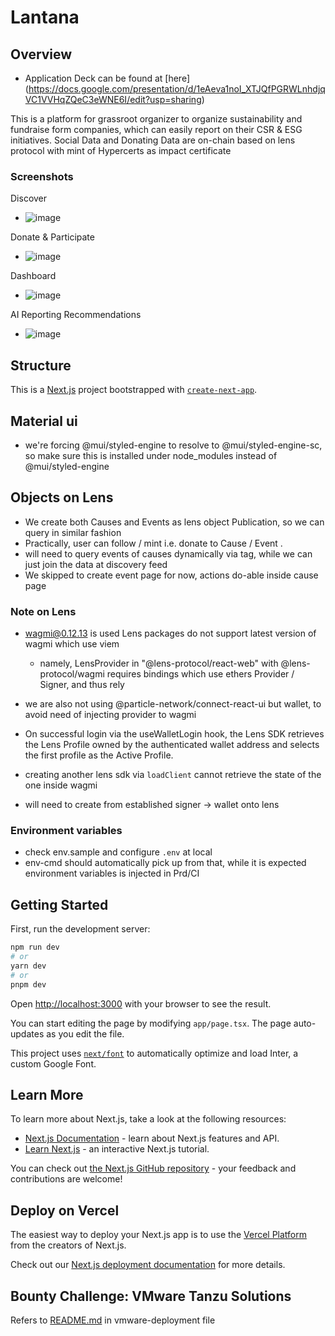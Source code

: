 # Lantana

## Overview

- Application Deck can be found at [here] (https://docs.google.com/presentation/d/1eAeva1noI_XTJQfPGRWLnhdjqVC1VVHqZQeC3eWNE6I/edit?usp=sharing)

This is a platform for grassroot organizer to organize sustainability and fundraise form companies, which can easily report on their CSR & ESG initiatives. Social Data and Donating Data are on-chain based on lens protocol with mint of Hypercerts as impact certificate

### Screenshots

Discover

- ![image](https://github.com/web3devcommunity/lantana-hacksg/assets/1883877/1d5e20bd-013a-46b8-ab3b-e7da3d0c1be2)

Donate & Participate

- ![image](https://github.com/web3devcommunity/lantana-hacksg/assets/1883877/dff2b32e-d20b-4175-a65d-d922aa546bb6)

Dashboard

- ![image](https://github.com/web3devcommunity/lantana-hacksg/assets/1883877/9148e0b4-a665-4898-ab2d-f12511253280)

AI Reporting Recommendations

- ![image](https://github.com/web3devcommunity/you-will-never-rust-alone/assets/1883877/46bea6fa-b801-4577-9cba-6c1d36ef277b)

## Structure

This is a [Next.js](https://nextjs.org/) project bootstrapped with [`create-next-app`](https://github.com/vercel/next.js/tree/canary/packages/create-next-app).

## Material ui

- we're forcing @mui/styled-engine to resolve to @mui/styled-engine-sc, so make sure this is installed under node_modules instead of @mui/styled-engine

## Objects on Lens

- We create both Causes and Events as lens object Publication, so we can query in similar fashion
- Practically, user can follow / mint i.e. donate to Cause / Event .
- will need to query events of causes dynamically via tag, while we can just join the data at discovery feed
- We skipped to create event page for now, actions do-able inside cause page

### Note on Lens

- wagmi@0.12.13 is used Lens packages do not support latest version of wagmi which use viem
  - namely, LensProvider in "@lens-protocol/react-web" with @lens-protocol/wagmi requires bindings which use ethers Provider / Signer, and thus rely
- we are also not using @particle-network/connect-react-ui but wallet, to avoid need of injecting provider to wagmi

- On successful login via the useWalletLogin hook, the Lens SDK retrieves the Lens Profile owned by the authenticated wallet address and selects the first profile as the Active Profile.
- creating another lens sdk via `loadClient` cannot retrieve the state of the one inside wagmi
- will need to create from established signer -> wallet onto lens

### Environment variables

- check env.sample and configure `.env` at local
- env-cmd should automatically pick up from that, while it is expected environment variables is injected in Prd/CI

## Getting Started

First, run the development server:

```bash
npm run dev
# or
yarn dev
# or
pnpm dev
```

Open [http://localhost:3000](http://localhost:3000) with your browser to see the result.

You can start editing the page by modifying `app/page.tsx`. The page auto-updates as you edit the file.

This project uses [`next/font`](https://nextjs.org/docs/basic-features/font-optimization) to automatically optimize and load Inter, a custom Google Font.

## Learn More

To learn more about Next.js, take a look at the following resources:

- [Next.js Documentation](https://nextjs.org/docs) - learn about Next.js features and API.
- [Learn Next.js](https://nextjs.org/learn) - an interactive Next.js tutorial.

You can check out [the Next.js GitHub repository](https://github.com/vercel/next.js/) - your feedback and contributions are welcome!

## Deploy on Vercel

The easiest way to deploy your Next.js app is to use the [Vercel Platform](https://vercel.com/new?utm_medium=default-template&filter=next.js&utm_source=create-next-app&utm_campaign=create-next-app-readme) from the creators of Next.js.

Check out our [Next.js deployment documentation](https://nextjs.org/docs/deployment) for more details.

## Bounty Challenge: VMware Tanzu Solutions

Refers to [README.md](./vmware-deployment/README.md) in vmware-deployment file
